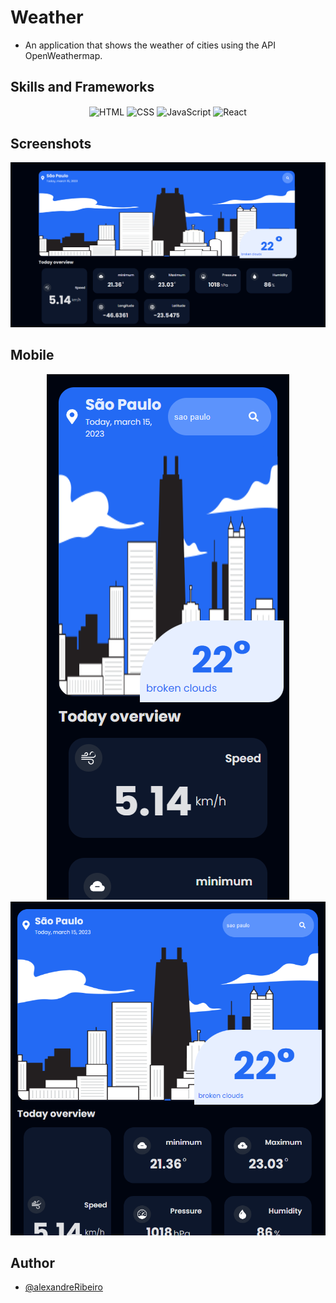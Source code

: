 # Weather

- An application that shows the weather of cities using the API OpenWeathermap.

## Skills and Frameworks
<div  align="center">
<img align="center" alt="HTML" src="https://img.shields.io/badge/HTML5-E34F26?style=for-the-badge&logo=html5&logoColor=white">
<img align="center" alt="CSS" src="https://img.shields.io/badge/CSS3-1572B6?style=for-the-badge&logo=css3&logoColor=white">
<img align="center" alt="JavaScript" src="https://img.shields.io/badge/JavaScript-F7DF1E?style=for-the-badge&logo=javascript&logoColor=black">
<img align="center" alt="React" src="https://img.shields.io/badge/React-20232A?style=for-the-badge&logo=react&logoColor=61DAFB">
</div>

## Screenshots
<img src="public/Captura de tela 2023-03-15 201012.png">

## Mobile
<div  align="center">
<img src="public/Captura de tela 2023-03-15 201252.png">
<img src="public/Captura de tela 2023-03-15 201508.png">
</div>

## Author

- [@alexandreRibeiro](https://github.com/Alexandre365)
